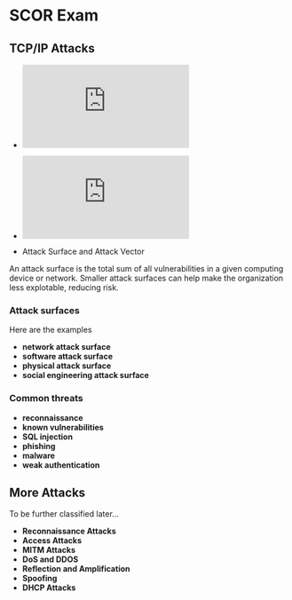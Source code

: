 # SCOR Exam

## TCP/IP Attacks

* ![__TCP Attacks__](https://github.com/gil-ryan/grs-networking-private/blob/master/SECURITY/CISCO-SECURITY/SCORv1.0/TCP_IP-ATTACKS/tcp-attacks.md)
* ![__UDP Attacks__](https://github.com/gil-ryan/grs-networking-private/blob/master/SECURITY/CISCO-SECURITY/SCORv1.0/TCP_IP-ATTACKSS/udp-attacks.md)

* Attack Surface and Attack Vector

An attack surface is the total sum of all vulnerabilities in a given computing device or network. Smaller attack surfaces can help make the organization less explotable, reducing risk. 

### Attack surfaces

Here are the examples

* __network attack surface__
* __software attack surface__
* __physical attack surface__
* __social engineering attack surface__

### Common threats

* __reconnaissance__
* __known vulnerabilities__
* __SQL injection__
* __phishing__
* __malware__
* __weak authentication__

## More Attacks

To be further classified later...

* __Reconnaissance Attacks__
* __Access Attacks__
* __MITM Attacks__
* __DoS and DDOS__
* __Reflection and Amplification__
* __Spoofing__
* __DHCP Attacks__

